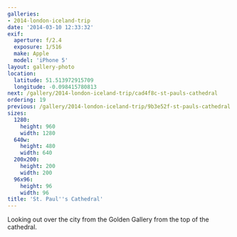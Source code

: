 ```yaml
---
galleries:
- 2014-london-iceland-trip
date: '2014-03-10 12:33:32'
exif:
  aperture: f/2.4
  exposure: 1/516
  make: Apple
  model: 'iPhone 5'
layout: gallery-photo
location:
  latitude: 51.513972915709
  longitude: -0.098415780813
next: /gallery/2014-london-iceland-trip/cad4f8c-st-pauls-cathedral
ordering: 19
previous: /gallery/2014-london-iceland-trip/9b3e52f-st-pauls-cathedral
sizes:
  1280:
    height: 960
    width: 1280
  640w:
    height: 480
    width: 640
  200x200:
    height: 200
    width: 200
  96x96:
    height: 96
    width: 96
title: 'St. Paul''s Cathedral'
---
```


Looking out over the city from the Golden Gallery from the top of the cathedral.
